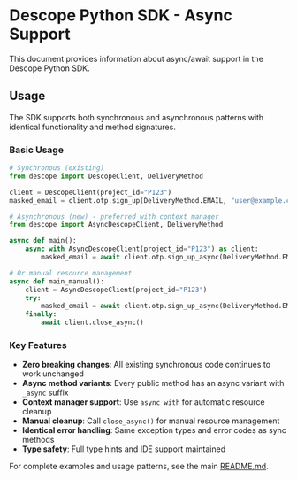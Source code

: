 # Descope Python SDK - Async Support

This document provides information about async/await support in the Descope Python SDK.

## Usage

The SDK supports both synchronous and asynchronous patterns with identical functionality and method signatures.

### Basic Usage

```python
# Synchronous (existing)
from descope import DescopeClient, DeliveryMethod

client = DescopeClient(project_id="P123")
masked_email = client.otp.sign_up(DeliveryMethod.EMAIL, "user@example.com")

# Asynchronous (new) - preferred with context manager
from descope import AsyncDescopeClient, DeliveryMethod

async def main():
    async with AsyncDescopeClient(project_id="P123") as client:
        masked_email = await client.otp.sign_up_async(DeliveryMethod.EMAIL, "user@example.com")

# Or manual resource management
async def main_manual():
    client = AsyncDescopeClient(project_id="P123")
    try:
        masked_email = await client.otp.sign_up_async(DeliveryMethod.EMAIL, "user@example.com")
    finally:
        await client.close_async()
```

### Key Features

- **Zero breaking changes**: All existing synchronous code continues to work unchanged
- **Async method variants**: Every public method has an async variant with `_async` suffix
- **Context manager support**: Use `async with` for automatic resource cleanup
- **Manual cleanup**: Call `close_async()` for manual resource management
- **Identical error handling**: Same exception types and error codes as sync methods
- **Type safety**: Full type hints and IDE support maintained

For complete examples and usage patterns, see the main [README.md](README.md).

